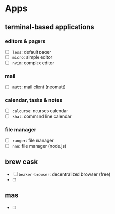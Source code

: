 # Apps

## terminal-based applications

### editors & pagers

* [ ] `less`: default pager
* [ ] `micro`: simple editor
* [ ] `nvim`: complex editor

### mail

* [ ] `mutt`: mail client (neomutt)

### calendar, tasks & notes

* [ ] `calcurse`: ncurses calendar
* [ ] `khal`: command line calendar

### file manager

* [ ] `ranger`: file manager
* [ ] `nnn`: file manager (node.js)

## brew cask

* [ ] `beaker-browser`: decentralized browser (free)
* [ ]  

## mas

* [ ] 